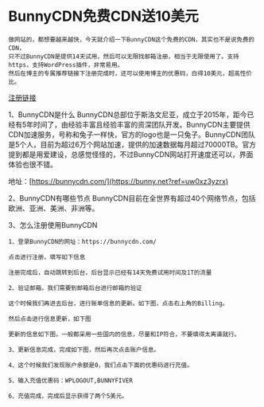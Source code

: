 # BunnyCDN免费CDN送10美元

```
做网站的，都想要越来越快，今天就介绍一下BunnyCDN这个免费的CDN，其实也不是说免费的CDN，
只不过BunnyCDN是提供14天试用，然后可以无限找邮箱注册，相当于无限使用了。支持https，支持WordPress插件，非常易用。
然后在博主的专属推荐链接下注册完成时，还可以使用博主的优惠码，白得10美元，超高性价比。
```
[注册链接](https://bunny.net?ref=uw0xz3yzrx)

1、BunnyCDN是什么
BunnyCDN总部位于斯洛文尼亚，成立于2015年，距今已经有5年时间了，由经验丰富且经验丰富的资深团队开发。BunnyCDN主要提供CDN加速服务，号称和兔子一样快，官方的logo也是一只兔子。BunnyCDN团队是5个人，目前为超过6万个网站加速，提供的加速数据每月超过70000TB。官方提到都是用爱建设，总感觉怪怪的，不过BunnyCDN网站打开速度还可以，界面体验也很不错。

地址：[https://bunnycdn.com/](https://bunny.net?ref=uw0xz3yzrx)


2、BunnyCDN有哪些节点
BunnyCDN目前在全世界有超过40个网络节点，包括欧洲、亚洲、美洲、非洲等。

3、怎么注册使用BunnyCDN

```
1、登录BunnyCDN的网址：https://bunnycdn.com/

点击进行注册，填写如下信息

注册完成后，自动跳转到后台，后台显示已经有14天免费试用时间及1T的流量

2、验证邮箱，我们需要到邮箱后台进行邮箱的验证

这个时候我们再进去后台，进行账单信息的更新。如下图，点击右上角的Billing。

然后点击进行信息更新，如下图

更新的信息如下图，一般都采用一些国内的信息，尽量和IP符合，不要填得太离谱就行。

3、更新信息完成，完成如下图，然后再次点击账户信息。

4、这个时候我们发现账户余额是0，我们点击下面的优惠码进行充值。

5、输入充值优惠码：WPLOGOUT,BUNNYFIVER

6、充值完成，完成后显示获得了两个5美元。
```
